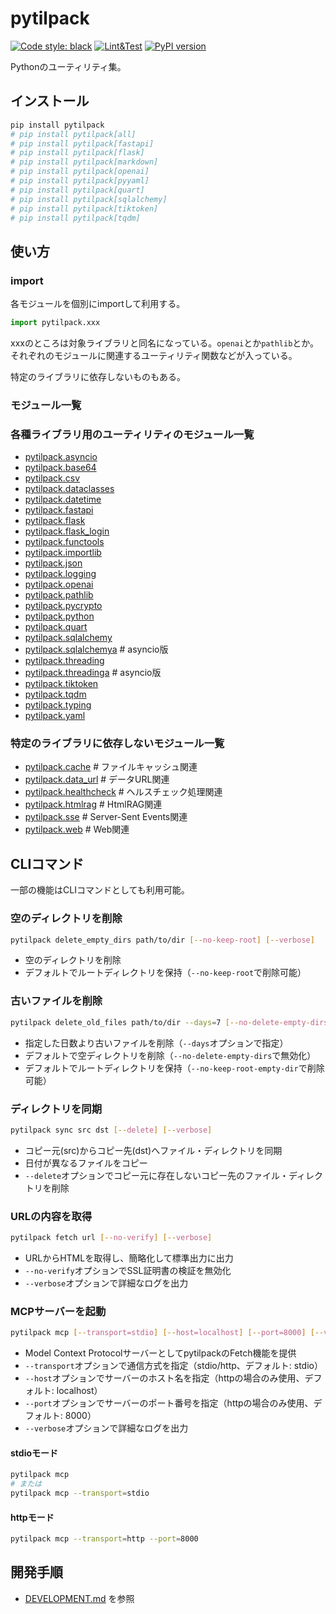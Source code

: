 # pytilpack

[![Code style: black](https://img.shields.io/badge/code%20style-black-000000.svg)](https://github.com/psf/black)
[![Lint&Test](https://github.com/ak110/pytilpack/actions/workflows/python-app.yml/badge.svg)](https://github.com/ak110/pytilpack/actions/workflows/python-app.yml)
[![PyPI version](https://badge.fury.io/py/pytilpack.svg)](https://badge.fury.io/py/pytilpack)

Pythonのユーティリティ集。

## インストール

```bash
pip install pytilpack
# pip install pytilpack[all]
# pip install pytilpack[fastapi]
# pip install pytilpack[flask]
# pip install pytilpack[markdown]
# pip install pytilpack[openai]
# pip install pytilpack[pyyaml]
# pip install pytilpack[quart]
# pip install pytilpack[sqlalchemy]
# pip install pytilpack[tiktoken]
# pip install pytilpack[tqdm]
```

## 使い方

### import

各モジュールを個別にimportして利用する。

```python
import pytilpack.xxx
```

xxxのところは対象ライブラリと同名になっている。`openai`とか`pathlib`とか。
それぞれのモジュールに関連するユーティリティ関数などが入っている。

特定のライブラリに依存しないものもある。

### モジュール一覧

### 各種ライブラリ用のユーティリティのモジュール一覧

- [pytilpack.asyncio](pytilpack/asyncio.py)
- [pytilpack.base64](pytilpack/base64.py)
- [pytilpack.csv](pytilpack/csv.py)
- [pytilpack.dataclasses](pytilpack/dataclasses.py)
- [pytilpack.datetime](pytilpack/datetime.py)
- [pytilpack.fastapi](pytilpack/fastapi_/__init_.py)
- [pytilpack.flask](pytilpack/flask_/__init_.py)
- [pytilpack.flask_login](pytilpack/flask.py)
- [pytilpack.functools](pytilpack/functools.py)
- [pytilpack.importlib](pytilpack/importlib.py)
- [pytilpack.json](pytilpack/json.py)
- [pytilpack.logging](pytilpack/logging.py)
- [pytilpack.openai](pytilpack/openai.py)
- [pytilpack.pathlib](pytilpack/pathlib.py)
- [pytilpack.pycrypto](pytilpack/pycrypto.py)
- [pytilpack.python](pytilpack/python.py)
- [pytilpack.quart](pytilpack/quart_/__init_.py)
- [pytilpack.sqlalchemy](pytilpack/sqlalchemy.py)
- [pytilpack.sqlalchemya](pytilpack/sqlalchemya.py)  # asyncio版
- [pytilpack.threading](pytilpack/threading.py)
- [pytilpack.threadinga](pytilpack/threadinga.py)  # asyncio版
- [pytilpack.tiktoken](pytilpack/tiktoken.py)
- [pytilpack.tqdm](pytilpack/tqdm.py)
- [pytilpack.typing](pytilpack/typing.py)
- [pytilpack.yaml](pytilpack/yaml.py)

### 特定のライブラリに依存しないモジュール一覧

- [pytilpack.cache](pytilpack/cache.py)  # ファイルキャッシュ関連
- [pytilpack.data_url](pytilpack/data_url.py)  # データURL関連
- [pytilpack.healthcheck](pytilpack/healthcheck.py)  # ヘルスチェック処理関連
- [pytilpack.htmlrag](pytilpack/htmlrag.py)  # HtmlRAG関連
- [pytilpack.sse](pytilpack/sse.py)  # Server-Sent Events関連
- [pytilpack.web](pytilpack/web.py)  # Web関連

## CLIコマンド

一部の機能はCLIコマンドとしても利用可能。

### 空のディレクトリを削除

```bash
pytilpack delete_empty_dirs path/to/dir [--no-keep-root] [--verbose]
```

- 空のディレクトリを削除
- デフォルトでルートディレクトリを保持（`--no-keep-root`で削除可能）

### 古いファイルを削除

```bash
pytilpack delete_old_files path/to/dir --days=7 [--no-delete-empty-dirs] [--no-keep-root-empty-dir] [--verbose]
```

- 指定した日数より古いファイルを削除（`--days`オプションで指定）
- デフォルトで空ディレクトリを削除（`--no-delete-empty-dirs`で無効化）
- デフォルトでルートディレクトリを保持（`--no-keep-root-empty-dir`で削除可能）

### ディレクトリを同期

```bash
pytilpack sync src dst [--delete] [--verbose]
```

- コピー元(src)からコピー先(dst)へファイル・ディレクトリを同期
- 日付が異なるファイルをコピー
- `--delete`オプションでコピー元に存在しないコピー先のファイル・ディレクトリを削除

### URLの内容を取得

```bash
pytilpack fetch url [--no-verify] [--verbose]
```

- URLからHTMLを取得し、簡略化して標準出力に出力
- `--no-verify`オプションでSSL証明書の検証を無効化
- `--verbose`オプションで詳細なログを出力

### MCPサーバーを起動

```bash
pytilpack mcp [--transport=stdio] [--host=localhost] [--port=8000] [--verbose]
```

- Model Context ProtocolサーバーとしてpytilpackのFetch機能を提供
- `--transport`オプションで通信方式を指定（stdio/http、デフォルト: stdio）
- `--host`オプションでサーバーのホスト名を指定（httpの場合のみ使用、デフォルト: localhost）
- `--port`オプションでサーバーのポート番号を指定（httpの場合のみ使用、デフォルト: 8000）
- `--verbose`オプションで詳細なログを出力

#### stdioモード

```bash
pytilpack mcp
# または
pytilpack mcp --transport=stdio
```

#### httpモード

```bash
pytilpack mcp --transport=http --port=8000
```

## 開発手順

- [DEVELOPMENT.md](DEVELOPMENT.md) を参照
